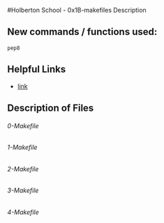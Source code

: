 #Holberton School - 0x1B-makefiles
Description

## New commands / functions used:
``pep8``

## Helpful Links
* [link](https://www.google.com/search?q=makefile)

## Description of Files
<h6>0-Makefile</h6>

<h6>1-Makefile</h6>

<h6>2-Makefile</h6>

<h6>3-Makefile</h6>

<h6>4-Makefile</h6>

